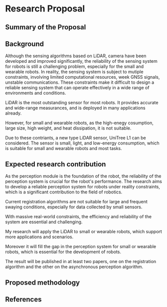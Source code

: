# Research Proposal
<!-- theme: reliable sensing system for robots under reality constraints -->

## Summary of the Proposal

## Background
<!-- 
In the background section, write briefly using as many paragraphs, lists, tables, figures as you can about the main problem you select to study for your research. Remember that this will need to be a quantitative research study. In the background section, you will generally organise your writing along the following:

\item Start by writing what do we know about the topic
\item Then write about what do we NOT know about the topic 
\item Then write about what about the unknowns that you are going to address -->

Although the sensing algorithms based on LiDAR, camera have been developed and improved significantly, the reliability of the sensing system for robots is still a challenging problem, especially for the small and wearable robots.
In reality, the sensing system is subject to mutiple constraints, involving limited computational resources, week GNSS signals, unstable communications. These constraints make it difficult to design a reliable sensing system that can operate effectively in a wide range of environments and conditions.
<!-- 
Start by writing what do we know about the topic  -->
LiDAR is the most outstanding sensor for most robots. It provides accurate and wide-range measurances, and is deployed in many applications already.

<!-- Then write about what do we NOT know about the topic -->
However, for small and wearable robots, as the high-enegy cosumption, large size, high weight, and heat dissipation, it is not suitable.

<!-- Then write about what about the unknowns that you are going to address -->
Due to these contriants, a new type LiDAR sensor, UniTree L1 can be considered.
The sensor is small, light, and low-energy consumption, which is suitable for small and wearable robots and most tasks.

## Expected research contribution

<!-- My future research aims to achieve a more efficient and reliable perception system for small or wearable robots.
The first Objective is to develop a registration algorithm for large and frequent swaying conditions.
Moreover, an asynchronous perception algorithm must also be developed under the joint network and GNSS constraints in complex scenarios.
Furthermore, the research results will be published in at least two papers, one on the registration algorithm and the other on the asynchronous perception algorithm. -->

<!-- Why is your research question or hypothesis worth asking? -->

As the perception module is the foundation of the robot, the reliability of the perception system is crucial for the robot's performance. The research aims to develop a reliable perception system for robots under reality constraints, which is a significant contribution to the field of robotics.

<!-- How is the current research lacking or falling short? -->

Current registration algorithms are not suitable for large and frequent swaying conditions, especially for data collected by small sensors.

<!-- What impact will your research have on the discipline? -->

With massive real-world constraints, the efficiency and reliability of the system are essential and challenging. 

<!-- Will you be extending an area of knowledge, applying it to new contexts, solving a problem, testing a theory, or challenging an existing one? -->

My research will apply the LiDAR to small or wearable robots, which support more applications and scenarios.

<!-- Establish why your research is important by convincing your audience there is a gap. -->

Moreover it will fill the gap in the perception system for small or wearable robots, which is essential for the development of robots.

<!-- What will be the outcome of your research contribution? -->

The result will be published in at least two papers, one on the registration algorithm and the other on the asynchronous perception algorithm.

<!-- Demonstrate both your current level of knowledge and how the pursuit of your question or hypothesis will create a new understanding and generate new 
information. -->



<!-- Show how your research is innovative and original -->


## Proposed methodology

## References